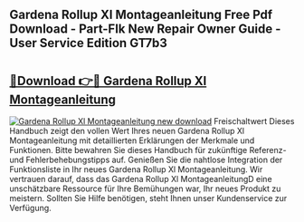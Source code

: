 ## Gardena Rollup Xl Montageanleitung Free Pdf Download - Part-FIk New Repair Owner Guide - User Service Edition GT7b3

# <h2><a href="http://df8w7ly.blite.top/?on=Gardena+Rollup+Xl+Montageanleitung">🔗Download 👉🔴 Gardena Rollup Xl Montageanleitung</a></h2>

[![Gardena Rollup Xl Montageanleitung new download](https://i.imgur.com/lujVjoI.png)](http://df8w7ly.blite.top/?on=Gardena+Rollup+Xl+Montageanleitung)
Freischaltwert Dieses Handbuch zeigt den vollen Wert Ihres neuen Gardena Rollup Xl Montageanleitung mit detaillierten Erklärungen der Merkmale und Funktionen. Bitte bewahren Sie dieses Handbuch für zukünftige Referenz- und Fehlerbehebungstipps auf. Genießen Sie die nahtlose Integration der Funktionsliste in Ihr neues Gardena Rollup Xl Montageanleitung. Wir vertrauen darauf, dass das Gardena Rollup Xl MontageanleitungD eine unschätzbare Ressource für Ihre Bemühungen war, Ihr neues Produkt zu meistern. Sollten Sie Hilfe benötigen, steht Ihnen unser Kundenservice zur Verfügung.
